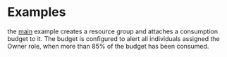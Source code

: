 # Examples
the [main](examples/main/) example creates a resource group and attaches a consumption budget to it.  The budget is configured to alert all individuals assigned the Owner role, when more than 85% of the budget has been consumed.
